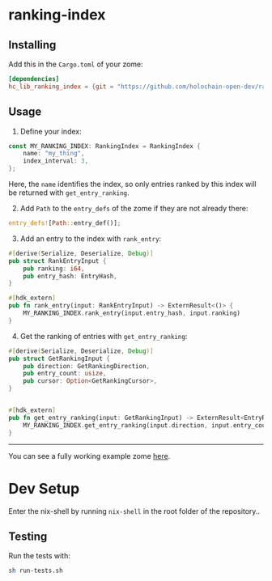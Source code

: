 # ranking-index

## Installing

Add this in the `Cargo.toml` of your zome:

```toml
[dependencies]
hc_lib_ranking_index = {git = "https://github.com/holochain-open-dev/ranking-index", branch = "main", package = "hc_lib_ranking_index"}
```

## Usage

1. Define your index:

```rust
const MY_RANKING_INDEX: RankingIndex = RankingIndex {
    name: "my_thing",
    index_interval: 3,
};
```

Here, the `name` identifies the index, so only entries ranked by this index will be returned with `get_entry_ranking`.

2. Add `Path` to the `entry_defs` of the zome if they are not already there:

```rust
entry_defs![Path::entry_def()];
```

3. Add an entry to the index with `rank_entry`:

```rust
#[derive(Serialize, Deserialize, Debug)]
pub struct RankEntryInput {
    pub ranking: i64,
    pub entry_hash: EntryHash,
}

#[hdk_extern]
pub fn rank_entry(input: RankEntryInput) -> ExternResult<()> {
    MY_RANKING_INDEX.rank_entry(input.entry_hash, input.ranking)
}
```

4. Get the ranking of entries with `get_entry_ranking`:

```rust
#[derive(Serialize, Deserialize, Debug)]
pub struct GetRankingInput {
    pub direction: GetRankingDirection,
    pub entry_count: usize,
    pub cursor: Option<GetRankingCursor>,
}


#[hdk_extern]
pub fn get_entry_ranking(input: GetRankingInput) -> ExternResult<EntryRanking> {
    MY_RANKING_INDEX.get_entry_ranking(input.direction, input.entry_count, input.cursor)
}
```

---

You can see a fully working example zome [here](/example/zomes/example).

# Dev Setup

Enter the nix-shell by running `nix-shell` in the root folder of the repository..

## Testing

Run the tests with: 

```bash
sh run-tests.sh
```